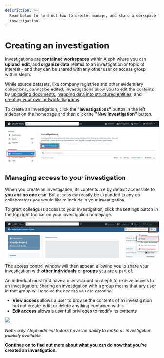 ```yaml
---
description: >-
  Read below to find out how to create, manage, and share a workspace for your
  investigation.
---
```


# Creating an investigation

Investigations are **contained workspaces** within Aleph where you can **upload**, **edit**, and **organize data** related to an investigation or topic of interest - and they can be shared with any other user or access group within Aleph.

While source datasets, like company registries and other evidentiary collections, cannot be edited, investigations allow you to edit the contents by [uploading documents](uploading-documents.md), [mapping data into structured entities](generating-multiple-entities-from-a-list.md), and [creating your own network diagrams](network-diagrams.md).

To create an investigation, click the "**Investigations"** button in the left sidebar on the homepage and then click the **"New investigation"** button.

![](../../.gitbook/assets/screen-shot-2021-02-11-at-12.54.15.png)

## Managing access to your investigation

When you create an investigation, its contents are by default accessible to **you and no one else**. But access can easily be expanded to any co-collaborators you would like to include in your investigation.

To grant colleagues access to your investigation, click the settings button in the top right toolbar on your investigation homepage.

![](../../.gitbook/assets/screen-shot-2021-02-11-at-12.58.02.png)

The access control window will then appear, allowing you to share your investigation with **other individuals** or **groups** you are a part of.

An individual must first have a user account on Aleph to receive access to an investigation. Sharing an investigation with a group means that any user in that group will receive the access you are granting.

* **View access** allows a user to browse the contents of an investigation but not create, edit, or delete anything contained within
* **Edit access** allows a user full privileges to modify its contents

![](../../.gitbook/assets/screen-shot-2020-07-22-at-09.46.40.png)

_Note: only Aleph administrators have the ability to make an investigation publicly available._

**Continue on to find out more about what you can do now that you've created an investigation.**
